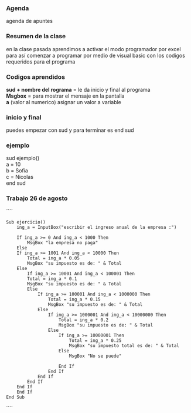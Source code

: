 ### Agenda
agenda de apuntes
### Resumen de la clase
en la clase pasada aprendimos a activar el modo programador por excel para así comenzar a programar por medio de visual basic con los codigos requeridos para el programa
### Codigos aprendidos
**sud + nombre del rograma** = le da inicio y final al programa  
**Msgbox** = para mostrar el mensaje en la pantalla  
**a** (valor al numerico) asignar un valor a variable
### inicio y final
puedes empezar con sud y para terminar es end sud
### ejemplo
sud ejemplo()  
a = 10  
b = Sofia  
c = Nicolas  
end sud  

### Trabajo 26 de agosto

´´´´

    Sub ejercicio()
        ing_a = InputBox("escribir el ingreso anual de la empresa :")
        
        If ing_a >= 0 And ing_a < 1000 Then
            MsgBox "la empresa no paga"
        Else
        If ing_a >= 1001 And ing_a < 10000 Then
            Total = ing_a * 0.05
            MsgBox "su impuesto es de: " & Total
        Else
            If ing_a >= 10001 And ing_a < 100001 Then
            Total = ing_a * 0.1
            MsgBox "su impuesto es de: " & Total
            Else
                If ing_a >= 100001 And ing_a < 1000000 Then
                    Total = ing_a * 0.15
                    MsgBox "su impuesto es de: " & Total
                Else
                    If ing_a >= 1000001 And ing_a < 10000000 Then
                        Total = ing_a * 0.2
                        MsgBox "su impuesto es de: " & Total
                    Else
                        If ing_a >= 10000001 Then
                            Total = ing_a * 0.25
                            MsgBox "su impuesto total es de: " & Total
                        Else
                            MsgBox "No se puede"
                            
                        End If
                    End If
                End If
            End If
        End If
        End If
    End Sub

´´´´
